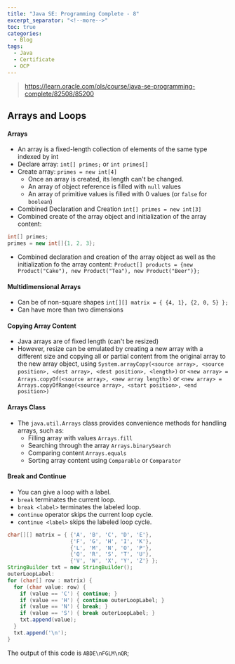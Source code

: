 ```yaml
---
title: "Java SE: Programming Complete - 8"
excerpt_separator: "<!--more-->"
toc: true
categories:
  - Blog
tags:
  - Java
  - Certificate
  - OCP
---
```


> https://learn.oracle.com/ols/course/java-se-programming-complete/82508/85200

## Arrays and Loops

#### Arrays

- An array is a fixed-length collection of elements of the same type indexed by int
- Declare array: `int[] primes;` or `int primes[]`
- Create array: `primes = new int[4]`
  - Once an array is created, its length can't be changed.
  - An array of object reference is filled with `null` values
  - An array of primitive values is filled with 0 values (or `false` for `boolean`)
- Combined Declaration and Creation `int[] primes = new int[3]`
- Combined create of the array object and initialization of the array content:

```java
int[] primes;
primes = new int[]{1, 2, 3};
```

- Combined declaration and creation of the array object as well as the initialization fo the array content: `Product[] products = {new Product("Cake"), new Product("Tea"), new Product("Beer")};`

#### Multidimensional Arrays

- Can be of non-square shapes `int[][] matrix = { {4, 1}, {2, 0, 5} };`
- Can have more than two dimensions

#### Copying Array Content

- Java arrays are of fixed length (can't be resized)
- However, resize can be emulated by creating a new array with a different size and copying all or partial content from the original array to the new array object, using `System.arrayCopy(<source array>, <source position>, <dest array>, <dest position>, <length>)` or `<new array> = Arrays.copyOf(<source array>, <new array length>)` or `<new array> = Arrays.copyOfRange(<source array>, <start position>, <end position>)`

#### Arrays Class

- The `java.util.Arrays` class provides convenience methods for handling arrays, such as:
  - Filling array with values `Arrays.fill`
  - Searching through the array `Arrays.binarySearch`
  - Comparing content `Arrays.equals`
  - Sorting array content using `Comparable` or `Comparator`

#### Break and Continue

- You can give a loop with a label.
- `break` terminates the current loop.
- `break <label>` terminates the labeled loop.
- `continue` operator skips the current loop cycle.
- `continue <label>` skips the labeled loop cycle.

```java
char[][] matrix = { {'A', 'B', 'C', 'D', 'E'},
                    {'F', 'G', 'H', 'I', 'K'},
                    {'L', 'M', 'N', 'O', 'P'},
                    {'Q', 'R', 'S', 'T', 'U'},
                    {'V', 'W', 'X', 'Y', 'Z'} };
StringBuilder txt = new StringBuilder();
outerLoopLabel:
for (char[] row : matrix) {
  for (char value: row) {
    if (value == 'C') { continue; }
    if (value == 'H') { continue outerLoopLabel; }
    if (value == 'N') { break; }
    if (value == 'S') { break outerLoopLabel; }
    txt.append(value);
  }
  txt.append('\n');
}
```

The output of this code is `ABDE\nFGLM\nQR`;

